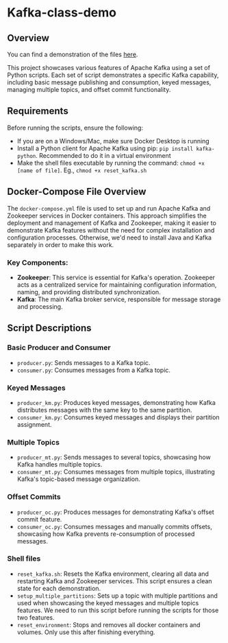 # Kafka-class-demo

## Overview
You can find a demonstration of the files [here](https://screenapp.io/app/#/shared/2151e0ac-a4a2-4c9e-ad32-b36cc57074ca).


This project showcases various features of Apache Kafka using a set of Python scripts. Each set of script demonstrates a specific Kafka capability, including basic message publishing and consumption, keyed messages, managing multiple topics, and offset commit functionality.

## Requirements

Before running the scripts, ensure the following:

- If you are on a Windows/Mac, make sure Docker Desktop is running
- Install a Python client for Apache Kafka using pip: `pip install kafka-python`. Recommended to do it in a virtual environment
- Make the shell files executable by running the command: `chmod +x [name of file]`. Eg., `chmod +x reset_kafka.sh`

## Docker-Compose File Overview

The `docker-compose.yml` file is used to set up and run Apache Kafka and Zookeeper services in Docker containers. This approach simplifies the deployment and management of Kafka and Zookeeper, making it easier to demonstrate Kafka features without the need for complex installation and configuration processes. Otherwise, we'd need to install Java and Kafka separately in order to make this work.

### Key Components:

- **Zookeeper**: This service is essential for Kafka's operation. Zookeeper acts as a centralized service for maintaining configuration information, naming, and providing distributed synchronization.
- **Kafka**: The main Kafka broker service, responsible for message storage and processing.

## Script Descriptions

### Basic Producer and Consumer
- `producer.py`: Sends messages to a Kafka topic.
- `consumer.py`: Consumes messages from a Kafka topic.

### Keyed Messages
- `producer_km.py`: Produces keyed messages, demonstrating how Kafka distributes messages with the same key to the same partition.
- `consumer_km.py`: Consumes keyed messages and displays their partition assignment.

### Multiple Topics
- `producer_mt.py`: Sends messages to several topics, showcasing how Kafka handles multiple topics.
- `consumer_mt.py`: Consumes messages from multiple topics, illustrating Kafka's topic-based message organization.

### Offset Commits
- `producer_oc.py`: Produces messages for demonstrating Kafka's offset commit feature.
- `consumer_oc.py`: Consumes messages and manually commits offsets, showcasing how Kafka prevents re-consumption of processed messages.

### Shell files
- `reset_kafka.sh`: Resets the Kafka environment, clearing all data and restarting Kafka and Zookeeper services. This script ensures a clean state for each demonstration.
- `setup_multiple_partitions`: Sets up a topic with multiple partitions and used when showcasing the keyed messages and multiple topics features. We need to run this script before running the scripts for those two features.
- `reset_environment`: Stops and removes all docker containers and volumes. Only use this after finishing everything.